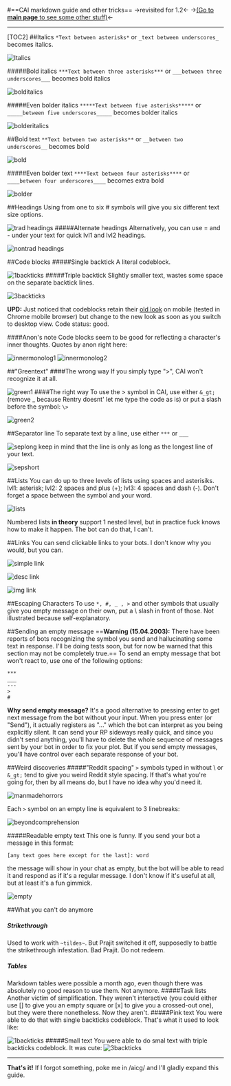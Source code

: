 #==CAI markdown guide and other tricks==
->revisited for 1.2<-
->[(Go to **main page** to see some other stuff)](https://rentry.org/HochiMamaPlace)<-
***
[TOC2]
##Italics
`*Text between asterisks*` or `_text between underscores_` becomes italics.

![Italics](https://files.catbox.moe/knyfq8.png)

#####Bold italics
`***Text between three asterisks***` or `___between three underscores___` becomes bold italics

![bolditalics](https://files.catbox.moe/g2oyqx.png)

#####Even bolder italics
`*****Text between five asterisks*****` or `_____between five underscores_____` becomes bolder italics

![bolderitalics](https://files.catbox.moe/9v1uzy.png)

##Bold text
`**Text between two asterisks**` or `__between two underscores__` becomes bold

![bold](https://files.catbox.moe/xv02ji.png)

#####Even bolder text
`****Text between four asterisks****` or `____between four underscores____` becomes extra bold

![bolder](https://files.catbox.moe/kbcbsi.png)

##Headings
Using from one to six # symbols will give you six different text size options. 

![trad headings](https://files.catbox.moe/6wcrpv.png)
#####Alternate headings
Alternatively, you can use = and - under your text for quick lvl1 and lvl2 headings.

![nontrad headings](https://files.catbox.moe/4jj7f3.png)

##Code blocks
#####Single backtick
A literal codeblock.

![1backticks](https://files.catbox.moe/w8pf8t.png)
#####Triple backtick
Slightly smaller text, wastes some space on the separate backtick lines.

![3backticks](https://files.catbox.moe/1mhdpv.png)

**UPD:** Just noticed that codeblocks retain their [old look](https://rentry.org/OhHiMarkDown/#pink-text) on mobile (tested in Chrome mobile browser) but change to the new look as soon as you switch to desktop view. Code status: good. 

####Anon's note
Code blocks seem to be good for reflecting a character's inner thoughts. Quotes by anon right here:

![innermonolog1](https://files.catbox.moe/bnanqp.png)
![innermonolog2](https://files.catbox.moe/g3sned.png)

##"Greentext"
####The wrong way
If you simply type ">", CAI won't recognize it at all.

![green1](https://files.catbox.moe/6jft5q.png)
####The right way
To use the > symbol in CAI, use either `&_gt;` (remove _ because Rentry doesnt' let me type the code as is)
or put a slash before the symbol: `\>`

![green2](https://files.catbox.moe/bnp1q5.png)

##Separator line
To separate text by a line, use either `***` or `___`

![seplong](https://files.catbox.moe/9nzriv.png) 
keep in mind that the line is only as long as the longest line of your text.

![sepshort](https://files.catbox.moe/a2670s.png)

##Lists
You can do up to three levels of lists using spaces and asterisiks.
lvl1: asterisk;
lvl2: 2 spaces and plus (+);
lvl3: 4 spaces and dash (-).
Don't forget a space between the symbol and your word.

![lists](https://files.catbox.moe/o4dfdw.png)

Numbered lists **in theory** support 1 nested level, but in practice fuck knows how to make it happen. The bot can do that, I can't.

##Links
You can send clickable links to your bots. I don't know why you would, but you can.

![simple link](https://files.catbox.moe/d2mlfr.png)

![desc link](https://files.catbox.moe/xu2y5c.png)

![img link](https://files.catbox.moe/78fecg.png)

##Escaping Characters
To use `*, #, _ , >` and other symbols that usually give you empty message on their own, put a \ slash in front of those.
Not illustrated because self-explanatory.

##Sending an empty message
==**Warning (15.04.2003):** There have been reports of bots recognizing the symbol you send and hallucinating some text in response. I'll be doing tests soon, but for now be warned that this section may not be completely true.==
To send an empty message that bot won't react to, use one of the following options:
```
***
___
---
>
#
```
**Why send empty message?** It's a good alternative to pressing enter to get next message from the bot without your input. When you press enter (or "Send"), it actually registers as "..." which the bot can interpret as you being explicitly silent. It can send your RP sideways really quick, and since you didn't send anything, you'll have to delete the whole sequence of messages sent by your bot in order to fix your plot. But if you send empty messages, you'll have control over each separate response of your bot.

##Weird discoveries
#####"Reddit spacing"
`>` symbols typed in without \ or `&_gt;` tend to give you weird Reddit style spacing. If that's what you're going for, then by all means do, but I have no idea why you'd need it.

![manmadehorrors](https://files.catbox.moe/ho1f9f.png)

Each `>` symbol on an empty line is equivalent to 3 linebreaks:

![beyondcomprehension](https://files.catbox.moe/c45c3q.png)

#####Readable empty text
This one is funny. If you send your bot a message in this format:
```
[any text goes here except for the last]: word
```
the message will show in your chat as empty, but the bot will be able to read it and respond as if it's a regular message.
I don't know if it's useful at all, but at least it's a fun gimmick.

![empty](https://files.catbox.moe/z5yzsi.png)

##What you can't do anymore
##### Strikethrough
Used to work with `~tildes~`. But Prajit switched it off, supposedly to battle the strikethrough infestation. Bad Prajit. Do not redeem.
##### Tables
Markdown tables were possible a month ago, even though there was absolutely no good reason to use them. Not anymore.
#####Task lists
Another victim of simplification. They weren't interactive (you could either use [] to give you an empty square or [x] to give you a crossed-out one), but they were there nonetheless. Now they aren't.
#####Pink text
You were able to do that with single backticks codeblock. That's what it used to look like:

![1backticks](https://files.catbox.moe/fvltp7.png)
#####Small text
You were able to do smal text with triple backticks codeblock. It was cute:
![3backticks](https://files.catbox.moe/v5cfe9.png)
***
**That's it!** If I forgot something, poke me in /aicg/ and I'll gladly expand this guide.
